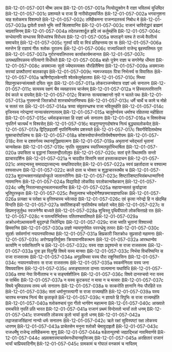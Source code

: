 BR-12-01-057-001  भीष्म उवाच
BR-12-01-057-001a नित्योद्युक्तेन वै राज्ञा भवितव्यं युधिष्ठिर
BR-12-01-057-001c प्रशाम्यते च राजा हि नारीवोद्यमवर्जितः
BR-12-01-057-002a भगवानुशना चाह श्लोकमत्र विशाम्पते
BR-12-01-057-002c तमिहैकमना राजन्गदतस्त्वं निबोध मे
BR-12-01-057-003a द्वावेतौ ग्रसते भूमिः सर्पो बिलशयानिव
BR-12-01-057-003c राजानं चाविरोद्धारं ब्राह्मणं चाप्रवासिनम्
BR-12-01-057-004a तदेतन्नरशार्दूल हृदि त्वं कर्तुमर्हसि
BR-12-01-057-004c सन्धेयानपि सन्धत्स्व विरोध्यांश्च विरोधय
BR-12-01-057-005a सप्ताङ्गे यश्च ते राज्ये वैपरीत्यं समाचरेत्
BR-12-01-057-005c गुरुर्वा यदि वा मित्रं प्रतिहन्तव्य एव सः
BR-12-01-057-006a मरुत्तेन हि राज्ञायं गीतः श्लोकः पुरातनः
BR-12-01-057-006c राज्याधिकारे राजेन्द्र बृहस्पतिमतः पुरा
BR-12-01-057-007a गुरोरप्यवलिप्तस्य कार्याकार्यमजानतः
BR-12-01-057-007c उत्पथप्रतिपन्नस्य परित्यागो विधीयते
BR-12-01-057-008a बाहोः पुत्रेण राज्ञा च सगरेणेह धीमता
BR-12-01-057-008c असमञ्जाः सुतो ज्येष्ठस्त्यक्तः पौरहितैषिणा
BR-12-01-057-009a असमञ्जाः सरय्वां प्राक्पौराणां बालकान्नृप
BR-12-01-057-009c न्यमज्जयदतः पित्रा निर्भर्त्स्य स विवासितः
BR-12-01-057-010a ऋषिणोद्दालकेनापि श्वेतकेतुर्महातपाः
BR-12-01-057-010c मिथ्या विप्रानुपचरन्संत्यक्तो दयितः सुतः
BR-12-01-057-011a लोकरञ्जनमेवात्र राज्ञां धर्मः सनातनः
BR-12-01-057-011c सत्यस्य रक्षणं चैव व्यवहारस्य चार्जवम्
BR-12-01-057-012a न हिंस्यात्परवित्तानि देयं काले च दापयेत्
BR-12-01-057-012c विक्रान्तः सत्यवाक्क्षान्तो नृपो न चलते पथः
BR-12-01-057-013a गुप्तमन्त्रो जितक्रोधो शास्त्रार्थगतनिश्चयः
BR-12-01-057-013c धर्मे चार्थे च कामे च मोक्षे च सततं रतः
BR-12-01-057-014a त्रय्या संवृतरन्ध्रश्च राजा भवितुमर्हति
BR-12-01-057-014c वृजिनस्य नरेन्द्राणां नान्यत्संवरणात्परम्
BR-12-01-057-015a चातुर्वर्ण्यस्य धर्माश्च रक्षितव्या महीक्षिता
BR-12-01-057-015c धर्मसङ्कररक्षा हि राज्ञां धर्मः सनातनः
BR-12-01-057-016a न विश्वसेच्च नृपतिर्न चात्यर्थं न विश्वसेत्
BR-12-01-057-016c षाड्गुण्यगुणदोषांश्च नित्यं बुद्ध्यावलोकयेत्
BR-12-01-057-017a द्विट्छिद्रदर्शी नृपतिर्नित्यमेव प्रशस्यते
BR-12-01-057-017c त्रिवर्गविदितार्थश्च युक्तचारोपधिश्च यः
BR-12-01-057-018a कोशस्योपार्जनरतिर्यमवैश्रवणोपमः
BR-12-01-057-018c वेत्ता च दशवर्गस्य स्थानवृद्धिक्षयात्मनः
BR-12-01-057-019a अभृतानां भवेद्भर्ता भृतानां चान्ववेक्षकः
BR-12-01-057-019c नृपतिः सुमुखश्च स्यात्स्मितपूर्वाभिभाषिता
BR-12-01-057-020a उपासिता च वृद्धानां जिततन्द्रीरलोलुपः
BR-12-01-057-020c सतां वृत्ते स्थितमतिः सन्तो ह्याचारदर्शिनः
BR-12-01-057-021a न चाददीत वित्तानि सतां हस्तात्कदाचन
BR-12-01-057-021c असद्भ्यस्तु समादद्यात्सद्भ्यः सम्प्रतिपादयेत्
BR-12-01-057-022a स्वयं प्रहर्तादाता च वश्यात्मा वश्यसाधनः
BR-12-01-057-022c काले दाता च भोक्ता च शुद्धाचारस्तथैव च
BR-12-01-057-023a शूरान्भक्तानसंहार्यान्कुले जातानरोगिणः
BR-12-01-057-023c शिष्टाञ्शिष्टाभिसंबन्धान्मानिनो नावमानिनः
BR-12-01-057-024a विद्याविदो लोकविदः परलोकान्ववेक्षकान्
BR-12-01-057-024c धर्मेषु निरतान्साधूनचलानचलानिव
BR-12-01-057-025a सहायान्सततं कुर्याद्राजा भूतिपुरस्कृतः
BR-12-01-057-025c तैस्तुल्यश्च भवेद्भोगैश्छत्रमात्राज्ञयाधिकः
BR-12-01-057-026a प्रत्यक्षा च परोक्षा च वृत्तिश्चास्य भवेत्सदा
BR-12-01-057-026c एवं कृत्वा नरेन्द्रो हि न खेदमिह विन्दति
BR-12-01-057-027a सर्वातिशङ्की नृपतिर्यश्च सर्वहरो भवेत्
BR-12-01-057-027c स क्षिप्रमनृजुर्लुब्धः स्वजनेनैव बाध्यते
BR-12-01-057-028a शुचिस्तु पृथिवीपालो लोकचित्तग्रहे रतः
BR-12-01-057-028c न पतत्यरिभिर्ग्रस्तः पतितश्चावतिष्ठते
BR-12-01-057-029a अक्रोधनोऽथाव्यसनी मृदुदण्डो जितेन्द्रियः
BR-12-01-057-029c राजा भवति भूतानां विश्वास्यो हिमवानिव
BR-12-01-057-030a प्राज्ञो न्यायगुणोपेतः पररन्ध्रेषु तत्परः
BR-12-01-057-030c सुदर्शः सर्ववर्णानां नयापनयवित्तथा
BR-12-01-057-031a क्षिप्रकारी जितक्रोधः सुप्रसादो महामनाः
BR-12-01-057-031c अरोगप्रकृतिर्युक्तः क्रियावानविकत्थनः
BR-12-01-057-032a आरब्धान्येव कार्याणि न पर्यवसितानि च
BR-12-01-057-032c यस्य राज्ञः प्रदृश्यन्ते स राजा राजसत्तमः
BR-12-01-057-033a पुत्रा इव पितुर्गेहे विषये यस्य मानवाः
BR-12-01-057-033c निर्भया विचरिष्यन्ति स राजा राजसत्तमः
BR-12-01-057-034a अगूढविभवा यस्य पौरा राष्ट्रनिवासिनः
BR-12-01-057-034c नयापनयवेत्तारः स राजा राजसत्तमः
BR-12-01-057-035a स्वकर्मनिरता यस्य जना विषयवासिनः
BR-12-01-057-035c असङ्घातरता दान्ताः पाल्यमाना यथाविधि
BR-12-01-057-036a वश्या नेया विनीताश्च न च सङ्घर्षशीलिनः
BR-12-01-057-036c विषये दानरुचयो नरा यस्य स पार्थिवः
BR-12-01-057-037a न यस्य कूटकपटं न माया न च मत्सरः
BR-12-01-057-037c विषये भूमिपालस्य तस्य धर्मः सनातनः
BR-12-01-057-038a यः सत्करोति ज्ञानानि नेयः पौरहिते रतः
BR-12-01-057-038c सतां धर्मानुगस्त्यागी स राजा राज्यमर्हति
BR-12-01-057-039a यस्य चारश्च मन्त्रश्च नित्यं चैव कृताकृते
BR-12-01-057-039c न ज्ञायते हि रिपुभिः स राजा राज्यमर्हति
BR-12-01-057-040a श्लोकश्चायं पुरा गीतो भार्गवेण महात्मना
BR-12-01-057-040c आख्याते रामचरिते नृपतिं प्रति भारत
BR-12-01-057-041a राजानं प्रथमं विन्देत्ततो भार्यां ततो धनम्
BR-12-01-057-041c राजन्यसति लोकस्य कुतो भार्या कुतो धनम्
BR-12-01-057-042a तद्राजन्राजसिंहानां नान्यो धर्मः सनातनः
BR-12-01-057-042c ऋते रक्षां सुविस्पष्टां रक्षा लोकस्य धारणम्
BR-12-01-057-043a प्राचेतसेन मनुना श्लोकौ चेमावुदाहृतौ
BR-12-01-057-043c राजधर्मेषु राजेन्द्र ताविहैकमनाः शृणु
BR-12-01-057-044a षडेतान्पुरुषो जह्याद्भिन्नां नावमिवार्णवे
BR-12-01-057-044c अप्रवक्तारमाचार्यमनधीयानमृत्विजम्
BR-12-01-057-045a अरक्षितारं राजानं भार्यां चाप्रियवादिनीम्
BR-12-01-057-045c ग्रामकामं च गोपालं वनकामं च नापितम्

